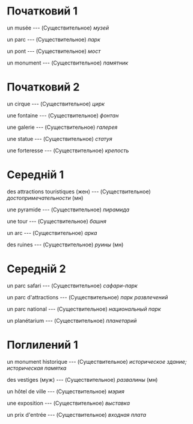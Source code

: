 # Початковий 1

un musée --- (Существительное)
*музей*



un parc --- (Существительное)
*парк*



un pont --- (Существительное)
*мост*



un monument --- (Существительное)
*памятник*



# Початковий 2

un cirque --- (Существительное)
*цирк*



une fontaine --- (Существительное)
*фонтан*



une galerie --- (Существительное)
*галерея*



une statue --- (Существительное)
*статуя*



une forteresse --- (Существительное)
*крепость*



# Середній 1

des attractions touristiques (жен) --- (Существительное)
*достопримечательности* (мн)



une pyramide --- (Существительное)
*пирамида*



une tour --- (Существительное)
*башня*



un arc --- (Существительное)
*арка*



des ruines --- (Существительное)
*руины* (мн)



# Середній 2

un parc safari --- (Существительное)
*сафари-парк*



un parc d'attractions --- (Существительное)
*парк развлечений*



un parc national --- (Существительное)
*национальный парк*



un planétarium --- (Существительное)
*планетарий*



# Поглилений 1

un monument historique --- (Существительное)
*историческое здание; историческая памятка*



des vestiges (муж) --- (Существительное)
*развалины* (мн)



un hôtel de ville --- (Существительное)
*мэрия*



une exposition --- (Существительное)
*выставка*



un prix d'entrée --- (Существительное)
*входная плата*